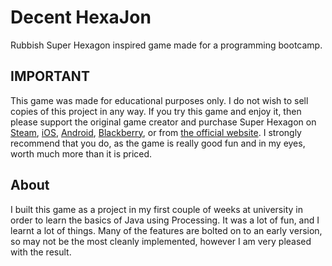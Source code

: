 # Decent HexaJon

Rubbish Super Hexagon inspired game made for a programming bootcamp.

## IMPORTANT

This game was made for educational purposes only. I do not wish to sell copies of this project in any way. If you try this game and enjoy it, then please support the original game creator and purchase Super Hexagon on [Steam](http://store.steampowered.com/app/221640/), [iOS](http://itunes.apple.com/us/app/super-hexagon/id549027629?ls=1&mt=8), [Android](https://play.google.com/store/apps/details?id=com.distractionware.superhexagon), [Blackberry](http://appworld.blackberry.com/webstore/content/22507872/), or from [the official website](http://superhexagon.com/). I strongly recommend that you do, as the game is really good fun and in my eyes, worth much more than it is priced.

## About

I built this game as a project in my first couple of weeks at university in order to learn the basics of Java using Processing. It was a lot of fun, and I learnt a lot of things. Many of the features are bolted on to an early version, so may not be the most cleanly implemented, however I am very pleased with the result.
